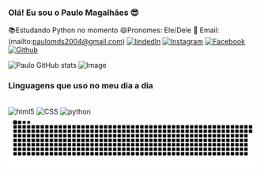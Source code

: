 ### Olá! Eu sou o Paulo Magalhães 😎
📚Estudando Python no momento
😄Pronomes: Ele/Dele
📧 Email: <Markdown>(mailto:paulomds2004@gmail.com) </Markdown>
[![lindedIn](https://img.shields.io/badge/LinkedIn-0077B5?style=for-the-badge&logo=linkedin&logoColor=white)](https://www.linkedin.com/in/paulo-magalhães-093a9a203/)
[![Instagram](https://img.shields.io/badge/Instagram-E4405F?style=for-the-badge&logo=instagram&logoColor=white)](https://www.instagram.com/paulin_mds/)
[![Facebook](https://img.shields.io/badge/Facebook-1877F2?style=for-the-badge&logo=facebook&logoColor=white)](https://www.facebook.com/profile.php?id=100045546682319&locale=pt_BR)
[![Github](https://img.shields.io/badge/GitHub-100000?style=for-the-badge&logo=github&logoColor=white)](https://github.com/PaulinhoMDS)

![Paulo GitHub stats](https://github-readme-stats.vercel.app/api?username=PaulinhoMDS&hide=contribs,prs)
   ![Image](https://github.com/user-attachments/assets/db9941b2-43b0-40e3-8059-670f9d7a288f)
   ### Linguagens que uso no meu dia a dia
<div style='display : inline_block'><br/>
<img aling='center' alt= 'html5' src='https://img.shields.io/badge/HTML-239120?style=for-the-badge&logo=html5&logoColor=white'/>
<img aling='center' alt= 'CSS' src='https://img.shields.io/badge/CSS-239120?&style=for-the-badge&logo=css3&logoColor=white'/>
<img aling='center' alt= 'python' src='https://img.shields.io/badge/Python-3776AB?style=for-the-badge&logo=python&logoColor=white'/>
</div>

<picture align="center">
  <source media="(prefers-color-scheme: dark)" srcset="https://raw.githubusercontent.com/PaulinhoMDS/PaulinhoMDS/output/github-contribution-grid-snake-dark.svg">
  <source media="(prefers-color-scheme: light)" srcset="https://raw.githubusercontent.com/PaulinhoMDS/PaulinhoMDS/output/github-contribution-grid-snake-dark.svg">
  <img align="center" alt="github contribution grid snake animation" src="https://raw.githubusercontent.com/PaulinhoMDS/PaulinhoMDS/output/github-contribution-grid-snake.svg">
</picture>
